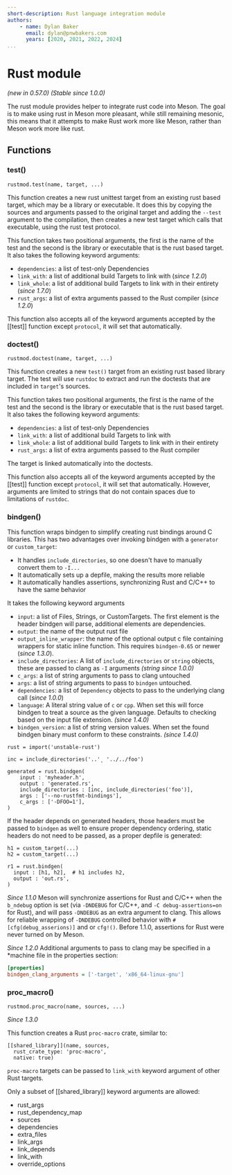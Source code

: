 ```yaml
---
short-description: Rust language integration module
authors:
    - name: Dylan Baker
      email: dylan@pnwbakers.com
      years: [2020, 2021, 2022, 2024]
...
```


# Rust module

*(new in 0.57.0)*
*(Stable since 1.0.0)*

The rust module provides helper to integrate rust code into Meson. The
goal is to make using rust in Meson more pleasant, while still
remaining mesonic, this means that it attempts to make Rust work more
like Meson, rather than Meson work more like rust.

## Functions

### test()

```meson
rustmod.test(name, target, ...)
```

This function creates a new rust unittest target from an existing rust
based target, which may be a library or executable. It does this by
copying the sources and arguments passed to the original target and
adding the `--test` argument to the compilation, then creates a new
test target which calls that executable, using the rust test protocol.

This function takes two positional arguments, the first is the name of the
test and the second is the library or executable that is the rust based target.
It also takes the following keyword arguments:

- `dependencies`: a list of test-only Dependencies
- `link_with`: a list of additional build Targets to link with (*since 1.2.0*)
- `link_whole`: a list of additional build Targets to link with in their entirety (*since 1.7.0*)
- `rust_args`: a list of extra arguments passed to the Rust compiler (*since 1.2.0*)

This function  also accepts all of the keyword arguments accepted by the
[[test]] function except `protocol`, it will set that automatically.

### doctest()

```meson
rustmod.doctest(name, target, ...)
```

This function creates a new `test()` target from an existing rust
based library target. The test will use `rustdoc` to extract and run
the doctests that are included in `target`'s sources.

This function takes two positional arguments, the first is the name of the
test and the second is the library or executable that is the rust based target.
It also takes the following keyword arguments:

- `dependencies`: a list of test-only Dependencies
- `link_with`: a list of additional build Targets to link with
- `link_whole`: a list of additional build Targets to link with in their entirety
- `rust_args`: a list of extra arguments passed to the Rust compiler

The target is linked automatically into the doctests.

This function  also accepts all of the keyword arguments accepted by the
[[test]] function except `protocol`, it will set that automatically.
However, arguments are limited to strings that do not contain spaces
due to limitations of `rustdoc`.

### bindgen()

This function wraps bindgen to simplify creating rust bindings around C
libraries. This has two advantages over invoking bindgen with a
`generator` or `custom_target`:

- It handles `include_directories`, so one doesn't have to manually convert them to `-I...`
- It automatically sets up a depfile, making the results more reliable
- It automatically handles assertions, synchronizing Rust and C/C++ to have the same behavior


It takes the following keyword arguments

- `input`: a list of Files, Strings, or CustomTargets. The first element is
  the header bindgen will parse, additional elements are dependencies.
- `output`: the name of the output rust file
- `output_inline_wrapper`: the name of the optional output c file containing
  wrappers for static inline function. This requires `bindgen-0.65` or
  newer (*since 1.3.0*).
- `include_directories`: A list of `include_directories` or `string` objects,
  these are passed to clang as `-I` arguments *(string since 1.0.0)*
- `c_args`: a list of string arguments to pass to clang untouched
- `args`: a list of string arguments to pass to `bindgen` untouched.
- `dependencies`: a list of `Dependency` objects to pass to the underlying clang call (*since 1.0.0*)
- `language`: A literal string value of `c` or `cpp`. When set this will force bindgen to treat a source as the given language. Defaults to checking based on the input file extension. *(since 1.4.0)*
- `bindgen_version`: a list of string version values. When set the found bindgen binary must conform to these constraints. *(since 1.4.0)*

```meson
rust = import('unstable-rust')

inc = include_directories('..'¸ '../../foo')

generated = rust.bindgen(
    input : 'myheader.h',
    output : 'generated.rs',
    include_directories : [inc, include_directories('foo')],
    args : ['--no-rustfmt-bindings'],
    c_args : ['-DFOO=1'],
)
```

If the header depends on generated headers, those headers must be passed to
`bindgen` as well to ensure proper dependency ordering, static headers do not
need to be passed, as a proper depfile is generated:

```meson
h1 = custom_target(...)
h2 = custom_target(...)

r1 = rust.bindgen(
  input : [h1, h2],  # h1 includes h2,
  output : 'out.rs',
)
```

*Since 1.1.0* Meson will synchronize assertions for Rust and C/C++  when the
`b_ndebug` option is set (via `-DNDEBUG` for C/C++, and `-C
debug-assertions=on` for Rust), and will pass `-DNDEBUG` as an extra argument
to clang. This allows for reliable wrapping of `-DNDEBUG` controlled behavior
with `#[cfg(debug_asserions)]` and or `cfg!()`. Before 1.1.0, assertions for Rust
were never turned on by Meson.

*Since 1.2.0* Additional arguments to pass to clang may be specified in a
*machine file in the properties section:

```ini
[properties]
bindgen_clang_arguments = ['-target', 'x86_64-linux-gnu']
```

### proc_macro()

```meson
rustmod.proc_macro(name, sources, ...)
```

*Since 1.3.0*

This function creates a Rust `proc-macro` crate, similar to:
```meson
[[shared_library]](name, sources,
  rust_crate_type: 'proc-macro',
  native: true)
```

`proc-macro` targets can be passed to `link_with` keyword argument of other Rust
targets.

Only a subset of [[shared_library]] keyword arguments are allowed:
- rust_args
- rust_dependency_map
- sources
- dependencies
- extra_files
- link_args
- link_depends
- link_with
- override_options
